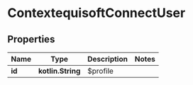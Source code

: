 
# ContextequisoftConnectUser

## Properties
Name | Type | Description | Notes
------------ | ------------- | ------------- | -------------
**id** | **kotlin.String** | $profile | 




